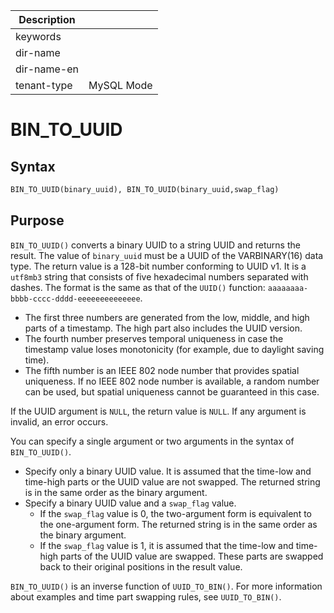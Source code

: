 | Description   |                 |
|---------------|-----------------|
| keywords      |                 |
| dir-name      |                 |
| dir-name-en   |                 |
| tenant-type   | MySQL Mode      |

# BIN_TO_UUID

## Syntax

```sql
BIN_TO_UUID(binary_uuid), BIN_TO_UUID(binary_uuid,swap_flag)
```

## Purpose

`BIN_TO_UUID()` converts a binary UUID to a string UUID and returns the result. The value of `binary_uuid` must be a UUID of the VARBINARY(16) data type. The return value is a 128-bit number conforming to UUID v1. It is a `utf8mb3` string that consists of five hexadecimal numbers separated with dashes. The format is the same as that of the `UUID()` function: `aaaaaaaa-bbbb-cccc-dddd-eeeeeeeeeeeeee`.

- The first three numbers are generated from the low, middle, and high parts of a timestamp. The high part also includes the UUID version.
- The fourth number preserves temporal uniqueness in case the timestamp value loses monotonicity (for example, due to daylight saving time).
- The fifth number is an IEEE 802 node number that provides spatial uniqueness. If no IEEE 802 node number is available, a random number can be used, but spatial uniqueness cannot be guaranteed in this case.

If the UUID argument is `NULL`, the return value is `NULL`. If any argument is invalid, an error occurs.

You can specify a single argument or two arguments in the syntax of `BIN_TO_UUID()`.

- Specify only a binary UUID value. It is assumed that the time-low and time-high parts or the UUID value are not swapped. The returned string is in the same order as the binary argument.
- Specify a binary UUID value and a `swap_flag` value.
   - If the `swap_flag` value is 0, the two-argument form is equivalent to the one-argument form. The returned string is in the same order as the binary argument.
   - If the `swap_flag` value is 1, it is assumed that the time-low and time-high parts of the UUID value are swapped. These parts are swapped back to their original positions in the result value.

`BIN_TO_UUID()` is an inverse function of `UUID_TO_BIN()`. For more information about examples and time part swapping rules, see `UUID_TO_BIN()`.
